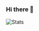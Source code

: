 ### Hi there 👋
<!--
- 🔑 GPG key hosted here at [GitHub](https://github.com/QuantumEdgecode.gpg)
- 📫 Email me at: [open@aiepn.cn](mailto:open@aiepn.cn)
-->
<!--
**QuantumEdgeCode/QuantumEdgecode** is a ✨ _special_ ✨ repository because its `README.md` (this file) appears on your GitHub profile.

Here are some ideas to get you started:

- 🔭 I’m currently working on ...
- 🌱 I’m currently learning ...
- 👯 I’m looking to collaborate on ...
- 🤔 I’m looking for help with ...
- 💬 Ask me about ...
- 📫 How to reach me: ...
- 😄 Pronouns: ...
- ⚡ Fun fact: ...
-->
![Stats](https://github-readme-stats.vercel.app/api?username=QuantumEdgecode&show_icons=true&count_private=true&hide_title=true)
